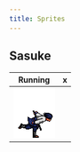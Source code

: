 ```yaml
---
title: Sprites
---
```



## Sasuke

| Running            | x   |
| ------------------ | --- |
| ![](./sas-run.gif) |     |


